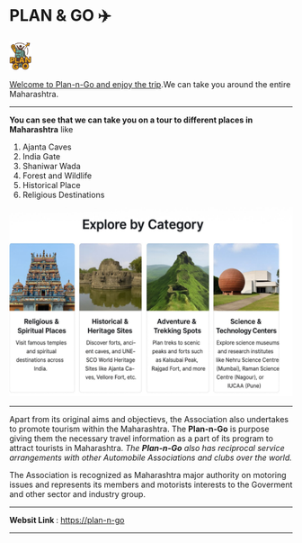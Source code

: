 # PLAN & GO ✈️

<img src="./image/logo-1.png" height="50"></img>

<u>Welcome to Plan-n-Go and enjoy the trip</u>.We can take you around the entire Maharashtra.

---
<b>You can see that we can take you on a tour to different places in Maharashtra</b> like

1. Ajanta Caves
2. India Gate
3. Shaniwar Wada
4. Forest and Wildlife
5. Historical Place
6. Religious Destinations

![Explore by Category](./image/places.jpg)

---
Apart from its original aims and objectievs, the Association also undertakes to promote tourism within the Maharashtra.
The <b>Plan-n-Go</b> is purpose giving them the necessary travel information as a part of its program to attract tourists in Maharashtra.
<i>The <b>Plan-n-Go</b> also has reciprocal service arrangements with other Automobile Associations and clubs over the world.</i>

The Association is recognized as Maharashtra major authority on motoring issues and represents its members and motorists interests to the Goverment and other sector and industry group.

---
<b>Websit Link </b> : [https://plan-n-go](https://plan-n-go.netlify.app/)

---